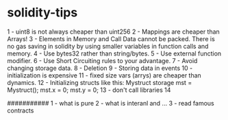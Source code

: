 # solidity-tips
1 - uint8 is not always cheaper than uint256
2 - Mappings are cheaper than Arrays!
3 - Elements in Memory and Call Data cannot be packed. There is no gas saving in solidity by using smaller variables in function calls and memory.
4 - Use bytes32 rather than string/bytes.
5 - Use external function modifier.
6 - Use Short Circuiting rules to your advantage.
7 - Avoid changing storage data.
8 - Deletion
9 - Storing data in events
10 - initialization is expensive
11 - fixed size vars (arrys) are cheaper than dynamics.
12 - Initializing structs like this:
  Mystruct storage mst = Mystruct();
  mst.x = 0;
  mst.y = 0;
13 - don't call libraries
14 






########### 
1 - what is pure
2 - what is interanl and ...
3 - read famous contracts

